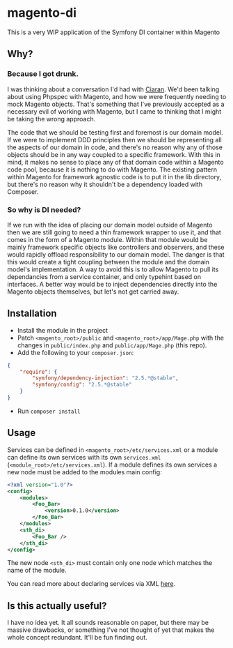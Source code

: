 # magento-di

This is a very WIP application of the Symfony DI container within Magento

## Why?

### Because I got drunk.

I was thinking about a conversation I'd had with [Ciaran](https://github.com/ciaranmcnulty). We'd been talking about using Phpspec with Magento, and how we were frequently needing to mock Magento objects. That's something that I've previously accepted as a necessary evil of working with Magento, but I came to thinking that I might be taking the wrong approach.

The code that we should be testing first and foremost is our domain model. If we were to implement DDD principles then we should be representing all the aspects of our domain in code, and there's no reason why any of those objects should be in any way coupled to a specific framework. With this in mind, it makes no sense to place any of that domain code within a Magento code pool, because it is nothing to do with Magento. The existing pattern within Magento for framework agnostic code is to put it in the lib directory, but there's no reason why it shouldn't be a dependency loaded with Composer.

### So why is DI needed?

If we run with the idea of placing our domain model outside of Magento then we are still going to need a thin framework wrapper to use it, and that comes in the form of a Magento module. Within that module would be mainly framework specific objects like controllers and observers, and these would rapidly offload responsibility to our domain model. The danger is that this would create a tight coupling between the module and the domain model's implementation. A way to avoid this is to allow Magento to pull its dependancies from a service container, and only typehint based on interfaces. A better way would be to inject dependencies directly into the Magento objects themselves, but let's not get carried away.

## Installation

- Install the module in the project
- Patch `<magento_root>/public` and `<magento_root>/app/Mage.php` with the changes in `public/index.php` and `public/app/Mage.php` (this repo). 
- Add the following to your `composer.json`:

```json
{
    "require": {
        "symfony/dependency-injection": "2.5.*@stable",
        "symfony/config": "2.5.*@stable"
    }
}
```

- Run `composer install`


## Usage

Services can be defined in `<magento_root>/etc/services.xml` or a module can define its own services with its own `services.xml` (`<module_root>/etc/services.xml`). If a module defines its own services a new node must be added to the modules main config:

```xml
<?xml version="1.0"?>
<config>
    <modules>
        <Foo_Bar>
            <version>0.1.0</version>
        </Foo_Bar>
    </modules>
    <sth_di>
        <Foo_Bar />
    </sth_di>
</config>
```

The new node `<sth_di>` must contain only one node which matches the name of the module.

You can read more about declaring services via XML [here](http://symfony.com/doc/current/components/dependency_injection/introduction.html#setting-up-the-container-with-configuration-files).

## Is this actually useful?

I have no idea yet. It all sounds reasonable on paper, but there may be massive drawbacks, or something I've not thought of yet that makes the whole concept redundant. It'll be fun finding out.
